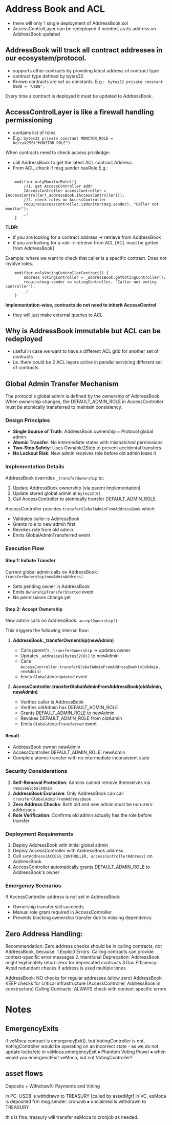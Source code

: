 # Address Book and ACL

- there will only 1 single deployment of AddressBook.sol
- AccessControlLayer can be redeployed if needed, as its address on AddressBook updated

## AddressBook will track all contract addresses in our ecosystem/protocol.
- supports other contracts by providing latest address of contract type
- contract type defined by bytes32
- Known contracts are set as constants. E.g.: ` bytes32 private constant USD8 = 'USD8';`

Every time a contract is deployed it must be updated to AddressBook.

## AccessControlLayer is like a firewall handling permissioning
- contains list of roles 
- E.g.: `bytes32 private constant MONITOR_ROLE = keccak256("MONITOR_ROLE")`


When contracts need to check access priviledge:
- call AddressBook to get the latest ACL contract Address. 
- From ACL, check if msg.sender hasRole 
E.g.: 

```solidity

    modifier onlyMonitorRole(){
        //1. get AccessController addr
        IAccessController accessController = IAccessController(_addressBook.IAccessController());
        //2. check roles on AccessController
        require(accessController.isMonitor(msg.sender), "Caller not monitor");
        _;
    }
```

**TLDR:**
- if you are looking for a contract address -> retrieve from AddressBook
- if you are looking for a role -> retrieve from ACL [ACL must be gotten from AddressBook]

Example: where we want to check that caller is a specific contract. Does not involve roles.

```solidity
    modifier onlyVotingControllerContract() {
        address votingController = _addressBook.getVotingController();
        require(msg.sender == votingController, "Caller not voting controller");
        _;
    }
```

**Implementation-wise, contracts do not need to inherit AccessControl**
- they will just make external queries to ACL

## Why is AddressBook immutable but ACL can be redeployed

- useful in case we want to have a different ACL grid for another set of contracts
- i.e. there could be 2 ACL layers active in parallel servicing different set of contracts

## Global Admin Transfer Mechanism

The protocol's global admin is defined by the ownership of AddressBook. When ownership changes, the DEFAULT_ADMIN_ROLE in AccessController must be atomically transferred to maintain consistency.

### Design Principles
- **Single Source of Truth**: AddressBook ownership = Protocol global admin
- **Atomic Transfer**: No intermediate states with mismatched permissions
- **Two-Step Safety**: Uses Ownable2Step to prevent accidental transfers
- **No Lockout Risk**: New admin receives role before old admin loses it

### Implementation Details

AddressBook overrides `_transferOwnership` to:
1. Update AddressBook ownership (via parent implementation)
2. Update stored global admin at `bytes32(0)`
3. Call AccessController to atomically transfer DEFAULT_ADMIN_ROLE

AccessController provides `transferGlobalAdminFromAddressBook` which:
- Validates caller is AddressBook
- Grants role to new admin first
- Revokes role from old admin
- Emits GlobalAdminTransferred event

### Execution Flow

#### Step 1: Initiate Transfer

Current global admin calls on AddressBook: `transferOwnership(newAdminAddress)`

- Sets pending owner in AddressBook
- Emits `OwnershipTransferStarted` event
- No permissions change yet

#### Step 2: Accept Ownership

New admin calls on AddressBook: `acceptOwnership()`

This triggers the following internal flow:

1. **AddressBook._transferOwnership(newAdmin)**
   - Calls parent's `_transferOwnership` → updates owner
   - Updates `_addresses[bytes32(0)]` to newAdmin
   - Calls `AccessController.transferGlobalAdminFromAddressBook(oldAdmin, newAdmin)`
   - Emits `GlobalAdminUpdated` event

2. **AccessController.transferGlobalAdminFromAddressBook(oldAdmin, newAdmin)**
   - Verifies caller is AddressBook
   - Verifies oldAdmin has DEFAULT_ADMIN_ROLE
   - Grants DEFAULT_ADMIN_ROLE to newAdmin
   - Revokes DEFAULT_ADMIN_ROLE from oldAdmin
   - Emits `GlobalAdminTransferred` event

#### Result
- AddressBook owner: newAdmin
- AccessController DEFAULT_ADMIN_ROLE: newAdmin
- Complete atomic transfer with no intermediate inconsistent state

### Security Considerations

1. **Self-Removal Protection**: Admins cannot remove themselves via `removeGlobalAdmin`
2. **AddressBook Exclusive**: Only AddressBook can call `transferGlobalAdminFromAddressBook`
3. **Zero Address Checks**: Both old and new admin must be non-zero addresses
4. **Role Verification**: Confirms old admin actually has the role before transfer

### Deployment Requirements

1. Deploy AddressBook with initial global admin
2. Deploy AccessController with AddressBook address
3. Call `setAddress(ACCESS_CONTROLLER, accessControllerAddress)` on AddressBook
4. AccessController automatically grants DEFAULT_ADMIN_ROLE to AddressBook's owner

### Emergency Scenarios

If AccessController address is not set in AddressBook:
- Ownership transfer still succeeds
- Manual role grant required in AccessController
- Prevents blocking ownership transfer due to missing dependency

## Zero Address Handling:

Recommendation: Zero address checks should be in calling contracts, not AddressBook, because:
1.Explicit Errors: Calling contracts can provide context-specific error messages
2.Intentional Deprecation: AddressBook might legitimately return zero for deprecated contracts
3.Gas Efficiency: Avoid redundant checks if address is used multiple times

AddressBook: NO checks for regular addresses (allow zero)
AddressBook: KEEP checks for critical infrastructure (AccessController, AddressBook in constructors)
Calling Contracts: ALWAYS check with context-specific errors

# Notes

## EmergencyExits

if veMoca contract is emergencyExit(), but VotingController is not,
VotingController would be operating on an incorrect state - as we do not update locks/etc in veMoca.emergencyExit
⦁	Phantom Voting Power
⦁	when would you emergenctExit veMoca, but not VotingController?

## asset flows

Deposits + WithdrawX: Payments and Voting

in PC, USD8 is withdrawn to TREASURY [called by assetMgr]
in VC, esMoca is deposited frm msg.sender: cronJob
⦁	unclaimed is withdrawn to TREASURY

this is fine. treasury will transfer esMoca to cronjob as needed.